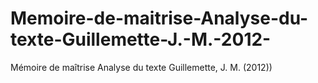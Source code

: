 # Memoire-de-maitrise-Analyse-du-texte-Guillemette-J.-M.-2012-
Mémoire de maîtrise Analyse du texte Guillemette, J. M. (2012))
